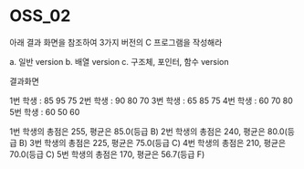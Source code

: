 # OSS_02

아래 결과 화면을 참조하여 3가지 버전의 C 프로그램을 작성해라

a. 일반 version
b. 배열 version
c. 구조체, 포인터, 함수 version

결과화면

1번 학생 : 85 95 75
2번 학생 : 90 80 70
3번 학생 : 65 85 75
4번 학생 : 60 70 80
5번 학생 : 60 50 60

1번 학생의 총점은 255, 평균은 85.0(등급 B)
2번 학생의 총점은 240, 평균은 80.0(등급 B)
3번 학생의 총점은 225, 평균은 75.0(등급 C)
4번 학생의 총점은 210, 평균은 70.0(등급 C)
5번 학생의 총점은 170, 평균은 56.7(등급 F)
